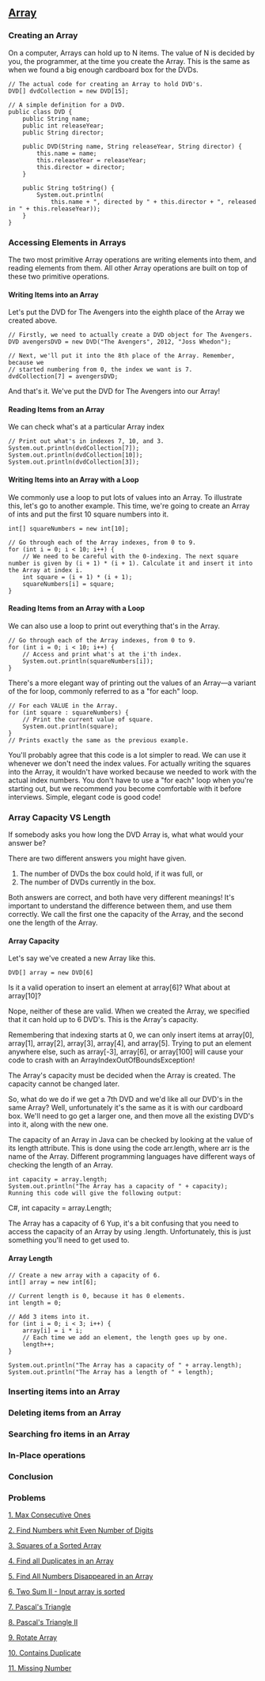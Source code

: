 ## [Array](./dataStructure.md)
### Creating an Array
On a computer, Arrays can hold up to N items. The value of N is decided by you, the programmer, at the time you create the Array. This is the same as when we found a big enough cardboard box for the DVDs. 
```
// The actual code for creating an Array to hold DVD's.
DVD[] dvdCollection = new DVD[15];

// A simple definition for a DVD.
public class DVD {
    public String name;
    public int releaseYear;
    public String director;

    public DVD(String name, String releaseYear, String director) {
        this.name = name;
        this.releaseYear = releaseYear;
        this.director = director;
    }

    public String toString() {
        System.out.println(
            this.name + ", directed by " + this.director + ", released in " + this.releaseYear));
    }
}
```

### Accessing Elements in Arrays
The two most primitive Array operations are writing elements into them, and reading elements from them. All other Array operations are built on top of these two primitive operations.

#### Writing Items into an Array
Let's put the DVD for The Avengers into the eighth place of the Array we created above.
```
// Firstly, we need to actually create a DVD object for The Avengers.
DVD avengersDVD = new DVD("The Avengers", 2012, "Joss Whedon");

// Next, we'll put it into the 8th place of the Array. Remember, because we
// started numbering from 0, the index we want is 7.
dvdCollection[7] = avengersDVD;
```
And that's it. We've put the DVD for The Avengers into our Array!

#### Reading Items from an Array
We can check what's at a particular Array index
```
// Print out what's in indexes 7, 10, and 3.
System.out.println(dvdCollection[7]);
System.out.println(dvdCollection[10]);
System.out.println(dvdCollection[3]);

```
#### Writing Items into an Array with a Loop
We commonly use a loop to put lots of values into an Array. To illustrate this, let's go to another example. This time, we're going to create an Array of ints and put the first 10 square numbers into it.

```
int[] squareNumbers = new int[10];

// Go through each of the Array indexes, from 0 to 9.
for (int i = 0; i < 10; i++) {
    // We need to be careful with the 0-indexing. The next square number is given by (i + 1) * (i + 1). Calculate it and insert it into the Array at index i.
    int square = (i + 1) * (i + 1);
    squareNumbers[i] = square;
}

```
#### Reading Items from an Array with a Loop
We can also use a loop to print out everything that's in the Array.

```
// Go through each of the Array indexes, from 0 to 9.
for (int i = 0; i < 10; i++) {
    // Access and print what's at the i'th index.
    System.out.println(squareNumbers[i]);
}

```

There's a more elegant way of printing out the values of an Array—a variant of the for loop, commonly referred to as a "for each" loop.

```
// For each VALUE in the Array.
for (int square : squareNumbers) {
    // Print the current value of square.
    System.out.println(square);
}
// Prints exactly the same as the previous example.
```

You'll probably agree that this code is a lot simpler to read. We can use it whenever we don't need the index values. For actually writing the squares into the Array, it wouldn't have worked because we needed to work with the actual index numbers. You don't have to use a "for each" loop when you're starting out, but we recommend you become comfortable with it before interviews. Simple, elegant code is good code!

### Array Capacity VS Length
If somebody asks you how long the DVD Array is, what what would your answer be?

There are two different answers you might have given.

1. The number of DVDs the box could hold, if it was full, or
1. The number of DVDs currently in the box.

Both answers are correct, and both have very different meanings! It's important to understand the difference between them, and use them correctly. We call the first one the capacity of the Array, and the second one the length of the Array.

#### Array Capacity

Let's say we've created a new Array like this.

```
DVD[] array = new DVD[6]
```
Is it a valid operation to insert an element at array[6]? What about at array[10]?

Nope, neither of these are valid. When we created the Array, we specified that it can hold up to 6 DVD's. This is the Array's capacity.

Remembering that indexing starts at 0, we can only insert items at array[0], array[1], array[2], array[3], array[4], and array[5]. Trying to put an element anywhere else, such as array[-3], array[6], or array[100] will cause your code to crash with an ArrayIndexOutOfBoundsException!

The Array's capacity must be decided when the Array is created. The capacity cannot be changed later. 

So, what do we do if we get a 7th DVD and we'd like all our DVD's in the same Array? Well, unfortunately it's the same as it is with our cardboard box. We'll need to go get a larger one, and then move all the existing DVD's into it, along with the new one.

The capacity of an Array in Java can be checked by looking at the value of its length attribute. This is done using the code arr.length, where arr is the name of the Array. Different programming languages have different ways of checking the length of an Array.
```
int capacity = array.length;
System.out.println("The Array has a capacity of " + capacity);
Running this code will give the following output:
```
C#, int capacity = array.Length;

The Array has a capacity of 6
Yup, it's a bit confusing that you need to access the capacity of an Array by using .length. Unfortunately, this is just something you'll need to get used to.


#### Array Length
```
// Create a new array with a capacity of 6.
int[] array = new int[6];

// Current length is 0, because it has 0 elements.
int length = 0;

// Add 3 items into it.
for (int i = 0; i < 3; i++) {
    array[i] = i * i;
    // Each time we add an element, the length goes up by one.
    length++;
}

System.out.println("The Array has a capacity of " + array.length);
System.out.println("The Array has a length of " + length);
```
### Inserting items into an Array
### Deleting items from an Array
### Searching fro items in an Array
### In-Place operations
### Conclusion

### Problems
[1. Max Consecutive Ones](../leetcode/maxConsecutiveOnes.md)

[2. Find Numbers whit Even Number of Digits](../leetcode/findNumbersWithEvenNumberOfDigits.md)

[3. Squares of a Sorted Array](../leetcode/squaresOfSortedArray.md)

[4. Find all Duplicates in an Array](../leetcode/findAllDuplicatesInArray.md)

[5. Find All Numbers Disappeared in an Array](../leetcode/findAllDisappearedNumbersArray.md)

[6. Two Sum II - Input array is sorted](../leetcode/twoSum2Sorted.md)

[7. Pascal's Triangle](../leetcode/pascalsTriangle.md)

[8. Pascal's Triangle II](../leetcode/pascalsTriangle2.md)

[9. Rotate Array](../leetcode/rotateArray.md)

[10. Contains Duplicate](../leetcode/containsDuplicate.md)

[11. Missing Number](../leetcode/missingNumber.md)

[](../leetcode/)

[](../leetcode/)

[](../leetcode/)

[](../leetcode/)

[](../leetcode/)

[](../leetcode/)

[](../leetcode/)

[](../leetcode/)

[](../leetcode/)

[](../leetcode/)

[](../leetcode/)


